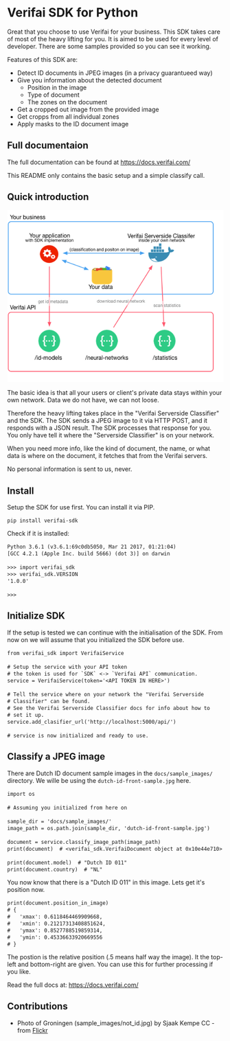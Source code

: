 # Verifai SDK for Python

Great that you choose to use Verifai for your business. This SDK takes
care of most of the heavy lifting for you. It is aimed to be used
for every level of developer. There are some samples provided so you
can see it working.

Features of this SDK are:

 * Detect ID documents in JPEG images (in a privacy guarantueed way)
 * Give you information about the detected document
    * Position in the image
    * Type of document
    * The zones on the document
 * Get a cropped out image from the provided image
 * Get cropps from all individual zones
 * Apply masks to the ID document image

## Full documentaion

The full documentation can be found at https://docs.verifai.com/

This README only contains the basic setup and a simple classify call.

## Quick introduction

![Highlevel setup](docs/sdk-highlevel.png)

The basic idea is that all your users or client's private data stays within
your own network. Data we do not have, we can not loose.

Therefore the heavy lifting takes place in the
"Verifai Serverside Classifier" and the SDK. The SDK sends a JPEG image
to it via HTTP POST, and it responds with a JSON result. The SDK
processes that response for you. You only have tell it where the
"Serverside Classifier" is on your network.

When you need more info, like the kind of document, the name, or what
data is where on the document, it fetches that from the Verifai servers.

No personal information is sent to us, never.

## Install

Setup the SDK for use first. You can install it via PIP.

    pip install verifai-sdk

Check if it is installed:

    Python 3.6.1 (v3.6.1:69c0db5050, Mar 21 2017, 01:21:04)
    [GCC 4.2.1 (Apple Inc. build 5666) (dot 3)] on darwin

    >>> import verifai_sdk
    >>> verifai_sdk.VERSION
    '1.0.0'

    >>>

## Initialize SDK

If the setup is tested we can continue with the initialisation of the
SDK. From now on we will assume that you initialized the SDK before use.

    from verifai_sdk import VerifaiService

    # Setup the service with your API token
    # the token is used for `SDK` <-> `Verifai API` communication.
    service = VerifaiService(token='<API TOKEN IN HERE>')

    # Tell the service where on your network the "Verifai Serverside
    # Classifier" can be found.
    # See the Verifai Serverside Classifier docs for info about how to
    # set it up.
    service.add_clasifier_url('http://localhost:5000/api/')

    # service is now initialized and ready to use.

## Classify a JPEG image

There are Dutch ID document sample images in the `docs/sample_images/`
directory. We wille be using the `dutch-id-front-sample.jpg` here.

    import os

    # Assuming you initialized from here on

    sample_dir = 'docs/sample_images/'
    image_path = os.path.join(sample_dir, 'dutch-id-front-sample.jpg')

    document = service.classify_image_path(image_path)
    print(document)  # <verifai_sdk.VerifaiDocument object at 0x10e44e710>

    print(document.model)  # "Dutch ID 011"
    print(document.country)  # "NL"

You now know that there is a "Dutch ID 011" in this image. Lets get it's
position now.

    print(document.position_in_image)
    # {
    #   'xmax': 0.6118464469909668,
    #   'xmin': 0.21217313408851624,
    #   'ymax': 0.8527788519859314,
    #   'ymin': 0.45336633920669556
    # }

The postion is the relative position (.5 means half way the image). It
the top-left and bottom-right are given. You can use this for further
processing if you like.

Read the full docs at: https://docs.verifai.com/

## Contributions

 * Photo of Groningen (sample\_images/not\_id.jpg) by Sjaak Kempe CC - from [Flickr](https://flic.kr/p/YEXuY1)